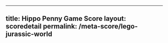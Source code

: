 ---
        
title: Hippo Penny Game Score
layout: scoredetail
permalink: /meta-score/lego-jurassic-world
---